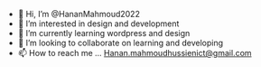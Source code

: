 - 👋 Hi, I’m @HananMahmoud2022
- 👀 I’m interested in design and development 
- 🌱 I’m currently learning wordpress and design 
- 💞️ I’m looking to collaborate on learning and developing 
- 📫 How to reach me ...
Hanan.mahmoudhussienict@gmail.com 
<!---
HananMahmoud2022/HananMahmoud2022 is a ✨ special ✨ repository because its `README.md` (this file) appears on your GitHub profile.
You can click the Preview link to take a look at your changes.
--->

